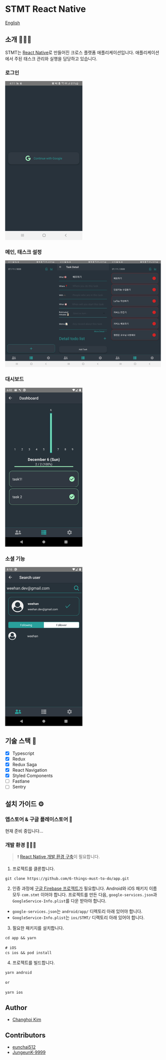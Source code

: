# STMT React Native 

[English](./README_en.md)

## 소개 💁🏻‍♂️

STMT는 [React Native](https://reactnative.dev/)로 만들어진 크로스 플랫폼 애플리케이션입니다. 애플리케이션에서 주된 태스크 관리와 실행을 담당하고 있습니다.

### 로그인

<img src="./images/01-login.jpeg" width="250px" />

### 메인, 태스크 설정

<img src="./images/02-main.jpeg" width="750px" />

### 대시보드

<img src="./images/06-dashboard.png" width="250px" />

### 소셜 기능

<img src="./images/05-friends.png" width="250px" />

## 기술 스택 🚀

- [x] Typescript
- [x] Redux
- [x] Redux Saga
- [x] React Navigation
- [x] Styled Components
- [ ] Fastlane
- [ ] Sentry

## 설치 가이드 ⚙️

### 앱스토어 & 구글 플레이스토어 📱

현재 준비 중입니다...

### 개발 환경 🧑🏻‍💻

> ❗️ [React Native 개발 환경 구축](https://reactnative.dev/docs/environment-setup)이 필요합니다.

1. 프로젝트를 클론합니다.

```
git clone https://github.com/6-things-must-to-do/app.git
```

2. 인증 과정에 [구글 Firebase 프로젝트가](https://console.firebase.google.com) 필요합니다. Android와 iOS 패키지 이름 모두 `com.stmt` 이어야 합니다. 프로젝트를 만든 다음, `google-services.json`과 `GoogleService-Info.plist`를 다운 받아야 합니다.

- `google-services.json`는 `android/app/` 디렉토리 아래 있어야 합니다.
- `GoogleService-Info.plist`는 `ios/STMT/` 디랙토리 아래 있어야 합니다.

3. 필요한 패키지를 설치합니다.

```
cd app && yarn

# iOS
cs ios && pod install
```

4. 프로젝트를 빌드합니다.
```
yarn android

or

yarn ios
```

## Author

- [Changhoi Kim](https://github.com/changhoi)

## Contributors
- [eunchai512](https://github.com/eunchai512)
- [JungeunK-9999](https://github.com/JungeunK-9999)